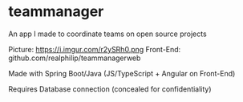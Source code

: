 # teammanager
An app I made to coordinate teams on open source projects

Picture: https://i.imgur.com/r2ySRh0.png
Front-End: github.com/realphilip/teammanagerweb

Made with Spring Boot/Java (JS/TypeScript + Angular on Front-End)

Requires Database connection (concealed for confidentiality)
